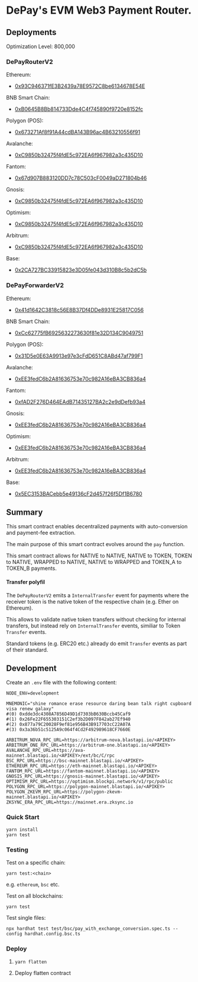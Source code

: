 # DePay's EVM Web3 Payment Router.

## Deployments

Optimization Level: 800,000

### DePayRouterV2

Ethereum:
- [0x93C946371fE3B2439a78E9572C8be6134678E54E](https://etherscan.io/address/0x93C946371fE3B2439a78E9572C8be6134678E54E)

BNB Smart Chain:
- [0xB0645B8Bb814733Dde4C4f745890f9720e8152fc](https://bscscan.com/address/0xB0645B8Bb814733Dde4C4f745890f9720e8152fc)

Polygon (POS):
- [0x673271Af8f91A44cdBA143B96ac4B63210556f91](https://polygonscan.com/address/0x673271Af8f91A44cdBA143B96ac4B63210556f91)

Avalanche:
- [0xC9850b32475f4fdE5c972EA6f967982a3c435D10](https://snowtrace.io/address/0xC9850b32475f4fdE5c972EA6f967982a3c435D10)

Fantom:
- [0x67d907B883120DD7c78C503cF0049aD271804b46](https://ftmscan.com/address/0x67d907B883120DD7c78C503cF0049aD271804b46)

Gnosis:
- [0xC9850b32475f4fdE5c972EA6f967982a3c435D10](https://gnosisscan.io/address/0xC9850b32475f4fdE5c972EA6f967982a3c435D10)

Optimism:
- [0xC9850b32475f4fdE5c972EA6f967982a3c435D10](https://optimistic.etherscan.io/address/0xC9850b32475f4fdE5c972EA6f967982a3c435D10)

Arbitrum:
- [0xC9850b32475f4fdE5c972EA6f967982a3c435D10](https://arbiscan.io/address/0xC9850b32475f4fdE5c972EA6f967982a3c435D10)

Base:
- [0x2CA727BC33915823e3D05fe043d310B8c5b2dC5b](https://basescan.org/address/0x2ca727bc33915823e3d05fe043d310b8c5b2dc5b)

### DePayForwarderV2

Ethereum:
- [0x41d1642C3818c56E8B37Df4DDe8931E25817C056](https://etherscan.io/address/0x41d1642C3818c56E8B37Df4DDe8931E25817C056)

BNB Smart Chain:
- [0xCc62775fB6925632273630f81e32D134C9049751](https://bscscan.com/address/0xCc62775fB6925632273630f81e32D134C9049751)

Polygon (POS):
- [0x31D5e0E63A9913e97e3cFdD651C8ABd47af799F1](https://polygonscan.com/address/0x31D5e0E63A9913e97e3cFdD651C8ABd47af799F1)

Avalanche:
- [0xEE3fedC6b2A81636753e70c982A16eBA3CB836a4](https://snowtrace.io/address/0xEE3fedC6b2A81636753e70c982A16eBA3CB836a4)

Fantom:
- [0xfAD2F276D464EAdB71435127BA2c2e9dDefb93a4](https://ftmscan.com/address/0xfAD2F276D464EAdB71435127BA2c2e9dDefb93a4)

Gnosis:
- [0xEE3fedC6b2A81636753e70c982A16eBA3CB836a4](https://gnosisscan.io/address/0xEE3fedC6b2A81636753e70c982A16eBA3CB836a4)

Optimism: 
- [0xEE3fedC6b2A81636753e70c982A16eBA3CB836a4](https://optimistic.etherscan.io/address/0xEE3fedC6b2A81636753e70c982A16eBA3CB836a4)

Arbitrum:
- [0xEE3fedC6b2A81636753e70c982A16eBA3CB836a4](https://arbiscan.io/address/0xEE3fedC6b2A81636753e70c982A16eBA3CB836a4)

Base:
- [0x5EC3153BACebb5e49136cF2d457f26f5Df1B6780](https://basescan.org/address/0x5EC3153BACebb5e49136cF2d457f26f5Df1B6780)

## Summary

This smart contract enables decentralized payments with auto-conversion and payment-fee extraction.

The main purpose of this smart contract evolves around the `pay` function.

This smart contract allows for NATIVE to NATIVE, NATIVE to TOKEN, TOKEN to NATIVE, WRAPPED to NATIVE, NATIVE to WRAPPED and TOKEN_A to TOKEN_B payments.

#### Transfer polyfil

The `DePayRouterV2` emits a `InternalTransfer` event for payments where the receiver token is the native token of the respective chain (e.g. Ether on Ethereum).

This allows to validate native token transfers without checking for internal transfers, but instead rely on `InternalTransfer` events, similiar to Token `Transfer` events.

Standard tokens (e.g. ERC20 etc.) already do emit `Transfer` events as part of their standard.

## Development

Create an `.env` file with the following content:
```
NODE_ENV=development

MNEMONIC="shine romance erase resource daring bean talk right cupboard visa renew galaxy"
#(0) 0xdde3dc4308A7856D49D1d7303bB630Bccb45Caf9
#(1) 0x26Fe22F655303151C2ef3b2D097F842ab27Ef940
#(2) 0x877a79C20028F9ef81e956B43B917703cC22A07A
#(3) 0x3a36b51c5125A9c064f4Cd2F492989618CF7660E

ARBITRUM_NOVA_RPC_URL=https://arbitrum-nova.blastapi.io/<APIKEY>
ARBITRUM_ONE_RPC_URL=https://arbitrum-one.blastapi.io/<APIKEY>
AVALANCHE_RPC_URL=https://ava-mainnet.blastapi.io/<APIKEY>/ext/bc/C/rpc
BSC_RPC_URL=https://bsc-mainnet.blastapi.io/<APIKEY>
ETHEREUM_RPC_URL=https://eth-mainnet.blastapi.io/<APIKEY>
FANTOM_RPC_URL=https://fantom-mainnet.blastapi.io/<APIKEY>
GNOSIS_RPC_URL=https://gnosis-mainnet.blastapi.io/<APIKEY>
OPTIMISM_RPC_URL=https://optimism.blockpi.network/v1/rpc/public
POLYGON_RPC_URL=https://polygon-mainnet.blastapi.io/<APIKEY>
POLYGON_ZKEVM_RPC_URL=https://polygon-zkevm-mainnet.blastapi.io/<APIKEY>
ZKSYNC_ERA_RPC_URL=https://mainnet.era.zksync.io
```

### Quick Start

```
yarn install
yarn test
```

### Testing

Test on a specific chain:
```
yarn test:<chain>
```

e.g. `ethereum`, `bsc` etc.

Test on all blockchains:

```
yarn test
```

Test single files:

```
npx hardhat test test/bsc/pay_with_exchange_conversion.spec.ts --config hardhat.config.bsc.ts
```

### Deploy

1. `yarn flatten`

2. Deploy flatten contract

